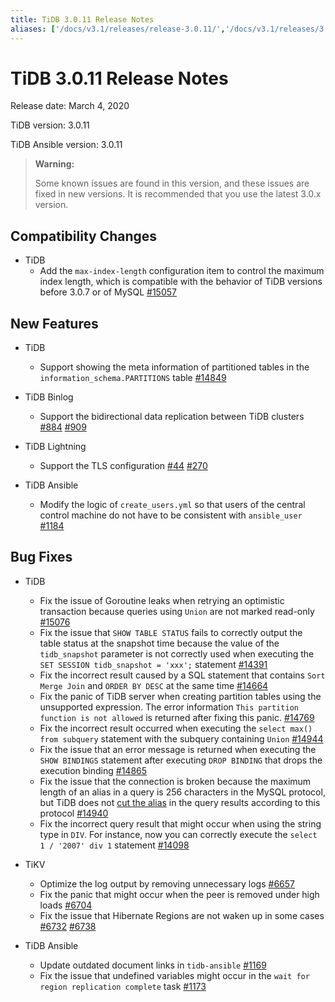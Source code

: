 ```yaml
---
title: TiDB 3.0.11 Release Notes
aliases: ['/docs/v3.1/releases/release-3.0.11/','/docs/v3.1/releases/3.0.11/']
---
```


# TiDB 3.0.11 Release Notes

Release date: March 4, 2020

TiDB version: 3.0.11

TiDB Ansible version: 3.0.11

> **Warning:**
>
> Some known issues are found in this version, and these issues are fixed in new versions. It is recommended that you use the latest 3.0.x version.

## Compatibility Changes

* TiDB
    + Add the `max-index-length` configuration item to control the maximum index length, which is compatible with the behavior of TiDB versions before 3.0.7 or of MySQL [#15057](https://github.com/pingcap/tidb/pull/15057)

## New Features

* TiDB
    + Support showing the meta information of partitioned tables in the `information_schema.PARTITIONS` table [#14849](https://github.com/pingcap/tidb/pull/14849)

* TiDB Binlog
    + Support the bidirectional data replication between TiDB clusters [#884](https://github.com/pingcap/tidb-binlog/pull/884) [#909](https://github.com/pingcap/tidb-binlog/pull/909)

* TiDB Lightning
    + Support the TLS configuration [#44](https://github.com/tikv/importer/pull/44) [#270](https://github.com/pingcap/tidb-lightning/pull/270)

* TiDB Ansible
    + Modify the logic of `create_users.yml` so that users of the central control machine do not have to be consistent with `ansible_user` [#1184](https://github.com/pingcap/tidb-ansible/pull/1184)

## Bug Fixes

* TiDB
    + Fix the issue of Goroutine leaks when retrying an optimistic transaction because queries using `Union` are not marked read-only [#15076](https://github.com/pingcap/tidb/pull/15076)
    + Fix the issue that `SHOW TABLE STATUS` fails to correctly output the table status at the snapshot time because the value of the `tidb_snapshot` parameter is not correctly used when executing the `SET SESSION tidb_snapshot = 'xxx';` statement [#14391](https://github.com/pingcap/tidb/pull/14391)
    + Fix the incorrect result caused by a SQL statement that contains `Sort Merge Join` and `ORDER BY DESC` at the same time [#14664](https://github.com/pingcap/tidb/pull/14664)
    + Fix the panic of  TiDB server when creating partition tables using the unsupported expression. The error information `This partition function is not allowed` is returned after fixing this panic. [#14769](https://github.com/pingcap/tidb/pull/14769)
    + Fix the incorrect result occurred when executing the `select max() from subquery` statement with the subquery containing `Union` [#14944](https://github.com/pingcap/tidb/pull/14944)
    + Fix the issue that an error message is returned when executing the `SHOW BINDINGS` statement after executing `DROP BINDING` that drops the execution binding [#14865](https://github.com/pingcap/tidb/pull/14865)
    + Fix the issue that the connection is broken because the maximum length of an alias in a query is 256 characters in the MySQL protocol, but TiDB does not [cut the alias](https://dev.mysql.com/doc/refman/8.0/en/identifier-length.html) in the query results according to this protocol [#14940](https://github.com/pingcap/tidb/pull/14940)
    + Fix the incorrect query result that might occur when using the string type in `DIV`. For instance, now you can correctly execute the `select 1 / '2007' div 1` statement [#14098](https://github.com/pingcap/tidb/pull/14098)

* TiKV
    + Optimize the log output by removing unnecessary logs [#6657](https://github.com/tikv/tikv/pull/6657)
    + Fix the panic that might occur when the peer is removed under high loads [#6704](https://github.com/tikv/tikv/pull/6704)
    + Fix the issue that Hibernate Regions are not waken up in some cases [#6732](https://github.com/tikv/tikv/pull/6732) [#6738](https://github.com/tikv/tikv/pull/6738)

* TiDB Ansible
    + Update outdated document links in `tidb-ansible` [#1169](https://github.com/pingcap/tidb-ansible/pull/1169)
    + Fix the issue that undefined variables might occur in the `wait for region replication complete` task [#1173](https://github.com/pingcap/tidb-ansible/pull/1173)
